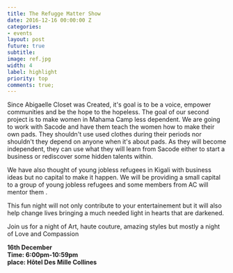 ```yaml
---
title: The Refugge Matter Show
date: 2016-12-16 00:00:00 Z
categories:
- events
layout: post
future: true
subtitle: 
image: ref.jpg
width: 4
label: highlight
priority: top
comments: true;
---
```


Since Abigaelle Closet was Created, it's goal is to be a voice, empower communities and be the hope to the hopeless. The goal of our second project is to make women in Mahama Camp less dependent. We are going to work with Sacode and have them teach the women how to make their own pads. They shouldn't use used clothes during their periods nor shouldn't they depend on anyone when it's about pads.
As they will become independent, they can use what they will learn from Sacode either to start a business or rediscover some hidden talents within.

We have also thought of young jobless refugees in Kigali with business ideas but no capital to make it happen.
We will be providing a small capital to a group of young jobless refugees and some members from AC will mentor them .

This fun night will not only contribute to your entertainement but it will also help change lives bringing a much needed light in hearts that are darkened.

Join us for a night of Art, haute couture, amazing styles but mostly a night of Love and Compassion

<strong>16th December</strong> <br>
<strong>Time:  6:00pm-10:59pm  </strong> <br>
<strong>place: Hôtel Des Mille Collines  </strong>
